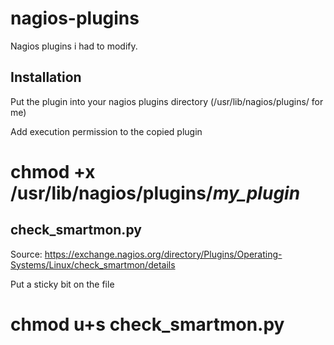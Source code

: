 # nagios-plugins

Nagios plugins i had to modify.

## Installation

Put the plugin into your nagios plugins directory (/usr/lib/nagios/plugins/ for me)

Add execution permission to the copied plugin

  # chmod +x /usr/lib/nagios/plugins/*my_plugin*

## check_smartmon.py

Source: https://exchange.nagios.org/directory/Plugins/Operating-Systems/Linux/check_smartmon/details

Put a sticky bit on the file

  # chmod u+s check_smartmon.py

